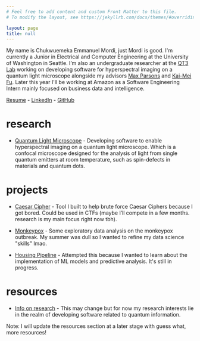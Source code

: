 ```yaml
---
# Feel free to add content and custom Front Matter to this file.
# To modify the layout, see https://jekyllrb.com/docs/themes/#overriding-theme-defaults

layout: page
title: null
---
```


<!--- ![My Picture](assets/pic.jpg){: style="display:block; margin-left:auto; margin-right:auto; height: 300px"} -->


My name is Chukwuemeka Emmanuel Mordi, just Mordi is good. I'm currently a Junior in Electrical and Computer Engineering at the University of Washington in Seattle. I’m also an undergraduate researcher at the [QT3 Lab](https://sites.google.com/uw.edu/qt3-lab/home) working on developing software for hyperspectral imaging on a quantum light microscope alongside my advisors [Max Parsons](https://people.ece.uw.edu/parsons_max/) and [Kai-Mei Fu](https://phys.washington.edu/people/kai-mei-fu). Later this year I'll be working at Amazon as a Software Engineering Intern mainly focused on business data and intelligence.

[Resume](assets/MordiResume.pdf) -
[LinkedIn](https://linkedin.com/in/chukwuemeka-mordi) -
[GitHub](https://github.com/cmordi)

# research

 - [Quantum Light Microscope](https://github.com/qt3uw) - Developing software to enable hyperspectral imaging on a quantum light microscope. Which is a confocal microscope designed for the analysis of light from single quantum emitters at room temperature, such as spin-defects in materials and quantum dots.

# projects

 - [Caesar Cipher](https://github.com/cmordi/caesar_cipher) - Tool I built to help brute force Caesar Ciphers because I got bored. Could be used in CTFs (maybe I’ll compete in a few months. research is my main focus right now tbh).

 - [Monkeypox](https://github.com/cmordi/monkeypox) - Some exploratory data analysis on the monkeypox outbreak. My summer was dull so I wanted to refine my data science "skills" lmao.

 - [Housing Pipeline](https://github.com/cmordi/redfin-pipeline) -
    Attempted this because I wanted to learn about the implementation of ML models and predictive analysis. It's still in progress.

# resources

 - [Info on research](https://www.quantumx.washington.edu/research/) - This may change but for now my research interests lie in the realm of developing software related to quantum information. 
  
Note: I will update the resources section at a later stage with guess what, more resources!
